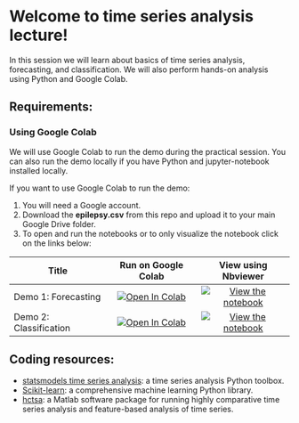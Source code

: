 # Welcome to time series analysis lecture!

In this session we will learn about basics of time series analysis, forecasting, and classification. We will also perform hands-on analysis using Python and Google Colab.

## Requirements:
### Using Google Colab
We will use Google Colab to run the demo during the practical session. You can also run the demo locally if you have Python and jupyter-notebook installed locally.

If you want to use Google Colab to run the demo:

1. You will need a Google account.
2. Download the **epilepsy.csv** from this repo and upload it to your main Google Drive folder.
3. To open and run the notebooks or to only visualize the notebook click on the links below:

| Title        | Run on Google Colab | View using Nbviewer |
| ------------- |:-------------:|:-----:|
| Demo 1: Forecasting | [![Open In Colab](https://colab.research.google.com/assets/colab-badge.svg)](https://colab.research.google.com/github/netneurolab/ipn-summer-school/blob/main/lectures/2021-06-30/13-15/demo1_ARmodel.ipynb) | [![View the notebook](https://img.shields.io/badge/render-nbviewer-orange.svg)](https://nbviewer.jupyter.org/github/netneurolab/ipn-summer-school/blob/main/lectures/2021-06-30/13-15/demo1_ARmodel.ipynb?flush_cache=true) |
| Demo 2: Classification | [![Open In Colab](https://colab.research.google.com/assets/colab-badge.svg)](https://colab.research.google.com/github/netneurolab/ipn-summer-school/blob/main/lectures/2021-06-30/13-15/demo2_seizureClassification.ipynb) | [![View the notebook](https://img.shields.io/badge/render-nbviewer-orange.svg)](https://nbviewer.jupyter.org/github/netneurolab/ipn-summer-school/blob/main/lectures/2021-06-30/13-15/demo2_seizureClassification.ipynb?flush_cache=true) |

## Coding resources:
* [statsmodels time series analysis](https://www.statsmodels.org/stable/user-guide.html#time-series-analysis): a time series analysis Python toolbox.
* [Scikit-learn](https://scikit-learn.org/stable/): a comprehensive machine learning Python library. 
* [hctsa](https://hctsa-users.gitbook.io/hctsa-manual/): a Matlab software package for running highly comparative time series analysis and feature-based analysis of time series.

